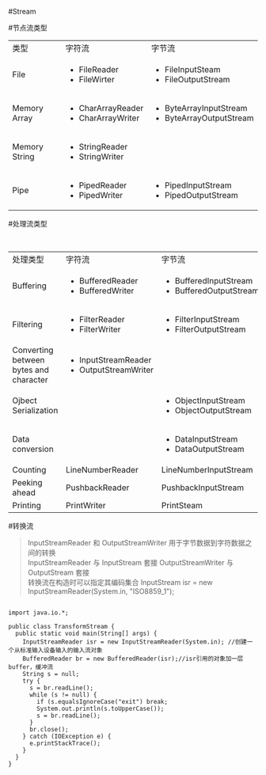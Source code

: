 #Stream

#节点流类型
<table>
  <tr>
    <td>类型</td>
    <td>字符流</td>
    <td>字节流</td>
  </tr>
  <tr>
    <td>File</td>
    <td>
      <ul>
        <li>FileReader</li>
        <li>FileWirter</li>      </ul>
    </td>
    <td>
      <ul>
        <li>FileInputSteam</li>
        <li>FileOutputStream</li>
      </ul>
    </td>
  </tr>
   <tr>
    <td>Memory Array</td>
    <td>
      <ul>
        <li>CharArrayReader</li>
        <li>CharArrayWriter</li>
      </ul>
    </td>
    <td>
      <ul>
        <li>ByteArrayInputStream</li>
        <li>ByteArrayOutputStream</li>
      </ul>
    </td>
  </tr>
   <tr>
    <td>Memory String</td>
    <td>
      <ul>
        <li>StringReader</li>
        <li>StringWriter</li>
      </ul>
    </td>
    <td></td>
  </tr>
   <tr>
    <td>Pipe</td>
    <td>
      <ul>
        <li>PipedReader</li>
        <li>PipedWriter</li>
      </ul>
    </td>
    <td>
      <ul>
        <li>PipedInputStream</li>
        <li>PipedOutputStream</li>
      </ul>
    </td>
  </tr>
</table>

#处理流类型
<table>
  <tr>
    <td>处理类型</td>
    <td>字符流</td>
    <td>字节流</td>
  </tr>
  <tr>
    <td>Buffering</td>
    <td>
      <ul>
        <li>BufferedReader</li>
        <li>BufferedWriter</li>
      </ul>
    </td>
    <td>
      <ul>
        <li>BufferedInputStream</li>
        <li>BufferedOutputStream</li>
      </ul>
    </td>
  </tr>
   <tr>
    <td>Filtering</td>
    <td>
      <ul>
        <li>FilterReader</li>
        <li>FilterWriter</li>
      </ul>
    </td>
    <td>
      <ul>
        <li>FilterInputStream</li>
        <li>FilterOutputStream</li>
      </ul>
    </td>
  </tr>
   <tr>
    <td>Converting between bytes and character</td>
    <td>
      <ul>
        <li>InputStreamReader</li>
        <li>OutputStreamWriter</li>
      </ul>
    </td>
    <td></td>
  </tr>
   <tr>
    <td>Ojbect Serialization</td>
    <td> </td>
    <td>
      <ul>
        <li>ObjectInputStream</li>
        <li>ObjectOutputStream</li>
      </ul>
    </td>
  </tr>
  <tr>
    <td>Data conversion</td>
    <td> </td>
    <td>
      <ul>
        <li>DataInputStream</li>
        <li>DataOutputStream</li>
      </ul>
    </td>
  </tr>
  <tr>
    <td>Counting</td>
    <td>LineNumberReader </td>
    <td>LineNumberInputStream</td>
  </tr>
  <tr>
    <td>Peeking ahead</td>
    <td>PushbackReader </td>
    <td>PushbackInputStream</td>
  </tr>
  <tr>
    <td>Printing</td>
    <td>PrintWriter </td>
    <td>PrintSteam</td>
  </tr>
</table>

#转换流
> InputStreamReader 和 OutputStreamWriter 用于字节数据到字符数据之间的转换    
> InputStreamReader 与 InputStream 套接
> OutputStreamWriter 与 OutputStream 套接    
> 转换流在构造时可以指定其编码集合 InputStream isr = new InputStreamReader(System.in, "ISO8859_1");

<pre><code>
import java.io.*;

public class TransformStream {
  public static void main(String[] args) {
    InputStreamReader isr = new InputStreamReader(System.in); //创建一个从标准输入设备输入的输入流对象
    BufferedReader br = new BufferedReader(isr);//isr引用的对象加一层buffer，缓冲流
    String s = null;
    try {
      s = br.readLine();
      while (s != null) {
        if (s.equalsIgnoreCase("exit") break;
        System.out.println(s.toUpperCase());
        s = br.readLine();
      }
      br.close();
    } catch (IOException e) {
      e.printStackTrace();
    }
  }
}


